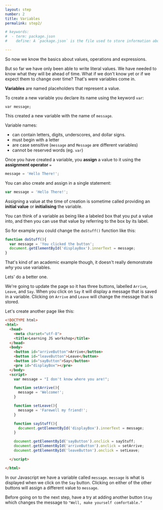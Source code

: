 ```yaml
---
layout: step
number: 2
title: Variables
permalink: step2/

# keywords:
#  - term: package.json
#    define: A `package.json` is the file used to store information about a Node.js project, such as its name and its dependencies. Read more [here](https://docs.npmjs.com/files/package.json).

---
```

So now we know the basics about values, operations and expressions.

But so far we have only been able to write literal values.  We have needed to know what they will be ahead of time.  What if we don't know yet or if we expect them to change over time?  That's were variables come in.

**Variables** are named placeholders that represent a value.

To create a new variable you declare its name using the keyword `var`:

```javacript
var message;
```

This created a new variable with the name of `message`.

Variable names:

 * can contain letters, digits, underscores, and dollar signs.
 * must begin with a letter
 * are case sensitive (`message` and `Message` are different variables)
 * cannot be reserved words (eg. `var`)

Once you have created a variable, you **assign** a value to it using the **assignment operator** `=`

```javascript
message = 'Hello There!';
```

You can also create and assign in a single statement:

```javascript
var message = 'Hello There!';
```

Assigning a value at the time of creation is sometime called providing an **initial value** or **initialising** the variable.

 <!-- A variable with no value assigned contains the special value `undefined`.  `undefined` is not a string, it is a special type of it's own. -->

You can think of a variable as being like a labeled box that you put a value into, and then you can use that value by referring to the box by its label.

So for example you could change the `doStuff()` function like this:

```javascript
function doStuff(){
  var message = 'You clicked the button';
  document.getElementById('displayBox').innerText = message;
}
```

That's kind of an academic example though, it doesn't really demonstrate *why* you use variables.

Lets' do a better one.

We're going to update the page so it has three buttons, labelled `Arrive`, `Leave`, and `Say`.
When you click on `Say` it will display a message that is saved in a variable.
Clicking on `Arrive` and `Leave` will change the message that is stored.

Let's create another page like this:

```html
<!DOCTYPE html>
<html>
  <head>
    <meta charset="utf-8">
    <title>Learning JS workshop</title>
  </head>
  <body>
    <button id="arriveButton">Arrive</button>
    <button id="leaveButton">Leave</button>
    <button id="sayButton">Say</button>
    <pre id="displayBox"></pre>
  </body>
  <script>
    var message = "I don't know where you are!";

    function setArrive(){
      message = 'Welcome!';
    }

    function setLeave(){
      message = 'Farewell my friend!';
    }

    function sayStuff(){
      document.getElementById('displayBox').innerText = message;
    }

    document.getElementById('sayButton').onclick = sayStuff;
    document.getElementById('arriveButton').onclick = setArrive;
    document.getElementById('leaveButton').onclick = setLeave;

  </script>

</html>
```

In our Javascript we have a variable called `message`.
`message` is what is displayed when we click on the `Say` button.
Clicking on either of the other buttons will assign a different value to `message`.

Before going on to the next step, have a try at adding another button `Stay` which changes the message to `"Well, make yourself comfortable."`
